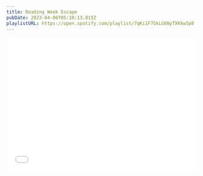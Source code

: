 ```yaml
---
title: Reading Week Escape
pubDate: 2023-04-06T05:10:13.815Z
playlistURL: https://open.spotify.com/playlist/7qKi1F7SkLG6NyTXKkw5p8
---
```


<iframe style="border-radius:12px" src={`?${playlistURL}?utm_source=generator`} width="100%" height="352" frameBorder="0" allowfullscreen="" allow="autoplay; clipboard-write; encrypted-media; fullscreen; picture-in-picture" loading="lazy"></iframe>